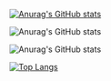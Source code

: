 [![Anurag's GitHub stats](https://github-readme-stats.vercel.app/api?username=makoto-ogata)](https://github.com/makoto-ogata)

![Anurag's GitHub stats](https://github-readme-stats.vercel.app/api?username=makoto-ogata&hide=contribs,prs)

![Anurag's GitHub stats](https://github-readme-stats.vercel.app/api?username=anuraghazra&show_icons=true&theme=radical)

[![Top Langs](https://github-readme-stats.vercel.app/api/top-langs/?username=makoto-ogata&hide=javascript,html)](https://github.com/makoto-ogata/github-readme-stats)
